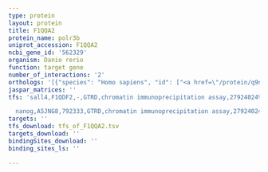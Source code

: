 ```yaml
---
type: protein
layout: protein
title: F1QQA2
protein_name: polr3b
uniprot_accession: F1QQA2
ncbi_gene_id: '562329'
organism: Danio rerio
function: target gene
number_of_interactions: '2'
orthologs: '[{"species": "Homo sapiens", "id": ["<a href=\"/protein/q9nw08\">Q9NW08</a>"]}, {"species": "Mus musculus", "id": ["<a href=\"/protein/p59470\">P59470</a>"]}, {"species": "Rattus norvegicus", "id": ["<a href=\"/protein/d3zv30\">D3ZV30</a>"]}, {"species": "Drosophila melanogaster", "id": ["<a href=\"/protein/p25167\">P25167</a>"]}, {"species": "Caenorhabditis elegans", "id": ["<a href=\"/protein/q27492\">Q27492</a>"]}, {"species": "Saccharomyces cerevisiae", "id": ["<a href=\"/protein/p22276\">P22276</a>"]}]'
jaspar_matrices: ''
tfs: 'sall4,F1QDF2,-,GTRD,chromatin immunoprecipitation assay,27924024%5Buid%5D,No

  nanog,A5JNG8,792333,GTRD,chromatin immunoprecipitation assay,27924024%5Buid%5D,No'
targets: ''
tfs_download: tfs_of_F1QQA2.tsv
targets_download: ''
bindingSites_download: ''
binding_sites_ls: ''

---
```

